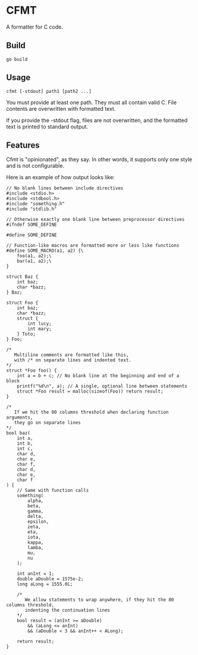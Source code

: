 # CFMT
A formatter for C code.

## Build
    go build

## Usage
    cfmt [-stdout] path1 [path2 ...]
You must provide at least one path. They must all contain valid C. File contents are overwritten
with formatted text.

If you provide the -stdout flag, files are not overwritten, and the formatted text is printed to
standard output.

## Features
Cfmt is "opinionated", as they say. In other words, it supports only one style and is not configurable.

Here is an example of how output looks like:

    // No blank lines between include directives
    #include <stdio.h>
    #include <stdbool.h>
    #include "something.h"
    #include "stdlib.h"
    
    // Otherwise exactly one blank line between preprocessor directives
    #ifndef SOME_DEFINE
    
    #define SOME_DEFINE
    
    // Function-like macros are formatted more or less like functions
    #define SOME_MACRO(a1, a2) {\
        foo(a1, a2);\
        bar(a1, a2);\
    }
    
    struct Baz {
        int baz;
        char *bazz;
    } Baz;

    struct Foo {
        int baz;
        char *bazz;
        struct {
            int lucy;
            int mary;
        } Toto;
    } Foo;
    
    /*
       Multiline comments are formatted like this,
       with /* on separate lines and indented text.
    */
    struct *Foo foo() {
        int a = b + c; // No blank line at the beginning and end of a block
        printf("%d\n", a); // A single, optional line between statements
        struct *Foo result = malloc(sizeof(Foo)) return result;
    }
    
    /*
       If we hit the 80 columns threshold when declaring function arguments,
       they go on separate lines
    */
    bool baz(
        int a,
        int b,
        int c,
        char d,
        char e,
        char f,
        char d,
        char e,
        char f
    ) {
        // Same with function calls
        something(
            alpha,
            beta,
            gamma,
            delta,
            epsilon,
            zeta,
            eta,
            iota,
            kappa,
            lamba,
            mu,
            nu
        );

        int anInt = 1;
        double aDouble = 1575e-2;
        long aLong = 1555.0L;
    
        /*
           We allow statements to wrap anywhere, if they hit the 80 columns threshold,
           indenting the continuation lines
        */
        bool result = (anInt >= aDouble)
            && (aLong <= anInt)
            && (aDouble < 3 && anInt++ < ALong);

        return result;
    }
